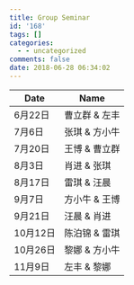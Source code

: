 ```yaml
---
title: Group Seminar
id: '168'
tags: []
categories:
  - - uncategorized
comments: false
date: 2018-06-28 06:34:02
---
```


| Date | Name |
| ---- | ---- |
| 6月22日 | 曹立群 & 左丰 |
| 7月6日  | 张琪 & 方小牛 |
| 7月20日 | 王博 & 曹立群 |
| 8月3日  | 肖进 & 张琪   |
| 8月17日 | 雷琪 & 汪晨   |
| 9月7日  | 方小牛 & 王博 |
| 9月21日 | 汪晨 & 肖进   |
| 10月12日| 陈泊锦 & 雷琪 |
| 10月26日| 黎娜 & 方小牛 |
| 11月9日 | 左丰 &  黎娜  |
